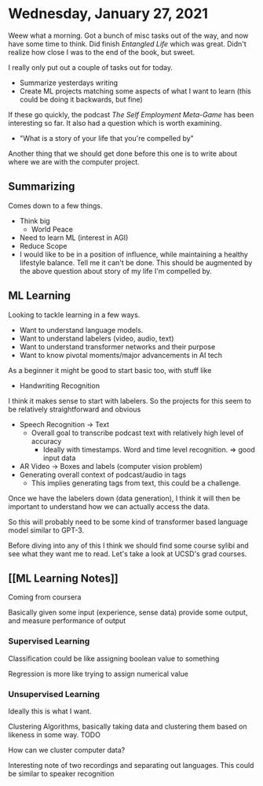 # Wednesday, January 27, 2021

Weew what a morning. Got a bunch of misc tasks out of the way, and now have some time to think.
Did finish *Entangled Life* which was great. Didn't realize how close I was to the end of the book, but sweet. 

I really only put out a couple of tasks out for today.

* Summarize yesterdays writing
* Create ML projects matching some aspects of what I want to learn (this could be doing it backwards, but fine) 

If these go quickly, the podcast *The Self Employment Meta-Game* has been interesting so far.
It also had a question which is worth examining. 

* "What is a story of your life that you're compelled by"

Another thing that we should get done before this one is to write about where we are with the computer project.

## Summarizing

Comes down to a few things. 

* Think big
  * World Peace
* Need to learn ML (interest in AGI)
* Reduce Scope
* I would like to be in a position of influence, while maintaining a healthy lifestyle balance. Tell me it can't be done. This should be augmented by the above question about story of my life I'm compelled by.

## ML Learning

Looking to tackle learning in a few ways.

* Want to understand language models.
* Want to understand labelers (video, audio, text)
* Want to understand transformer networks and their purpose
* Want to know pivotal moments/major advancements in AI tech

As a beginner it might be good to start basic too, with stuff like

* Handwriting Recognition

I think it makes sense to start with labelers.
So the projects for this seem to be relatively straightforward and obvious

* Speech Recognition -> Text
  * Overall goal to transcribe podcast text with relatively high level of accuracy
    * Ideally with timestamps. Word and time level recognition. => good input data
* AR Video -> Boxes and labels (computer vision problem)
* Generating overall context of podcast/audio in tags
  * This implies generating tags from text, this could be a challenge.

Once we have the labelers down (data generation), I think it will then 
be important to understand how we can actually access the data.

So this will probably need to be some kind of transformer based language 
model similar to GPT-3. 

Before diving into any of this I think we should find some course sylibi and
see what they want me to read. Let's take a look at UCSD's grad courses.

## [[ML Learning Notes]]

Coming from coursera

Basically given some input (experience, sense data) provide some output, and 
measure performance of output

### Supervised Learning

Classification could be like assigning boolean value to something

Regression is more like trying to assign numerical value

### Unsupervised Learning

Ideally this is what I want. 

Clustering Algorithms, basically taking data and clustering them based on likeness
in some way. TODO

How can we cluster computer data?

Interesting note of two recordings and separating out languages. This could be 
similar to speaker recognition